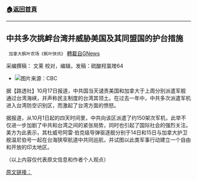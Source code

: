 ###  [:house:返回首頁](https://github.com/ourhimalayas/txt)
---


## 中共多次挑衅台湾并威胁美国及其同盟国的护台措施
` 加拿大枫叶农场《枫叶快讯》` [轉載自GNews](https://gnews.org/zh-hans/1600853/)

采编撰稿： 文莱     校对，编辑，发稿：硫酸羟氯喹64

- ![](https://i.cbc.ca/1.6205417.1633721632!/fileImage/httpImage/image.jpg_gen/derivatives/16x9_780/hmcs-winnipeg.jpg)图片来源：CBC


据【路透社】10月17日报道，中共国当天谴责美国和加拿大于上周分别派遣军舰通过台湾海峡，并声称民主制度的台湾其领土。在过去一年中，中共多次派遣军机进入台湾防空识别区，而激起了台湾方面的愤怒。

据报道，从10月1日起的四天时间里，中共向该区派遣了约150架次军机，此举不仅进一步加剧了中共和台湾之间的紧张局势，同时也引起了国际社会的强烈关注。美方为此表示，其杜威号阿雷·伯克级导弹驱逐舰分别于14日和15日与加拿大护卫舰温尼伯号一起在台海狭窄航道中共同巡航，并试图以此类军事行动建立一个自由和开放的印太地区。

（以上内容仅代表原文信息和作者个人观点）

[原文链接：](https://www.cbc.ca/news/politics/china-canada-warships-taiwan-strait-1.6214303#:~:text=The%20Chinese%20military%20on%20Sunday,and%20stability%20in%20the%20region.)

